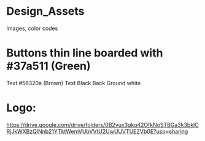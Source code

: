 # Design_Assets
Images, color codes

# Buttons thin line boarded with #37a511 (Green)
Text #56320a (Brown)
Text Black 
Back Ground white

# Logo:
https://drive.google.com/drive/folders/0B2vux3gkq42OfkNoSTBGa3k3bklCRjJkWXBzQlNnb21YTktWemVUbVVtU2UwUUVTUEZVb0E?usp=sharing
